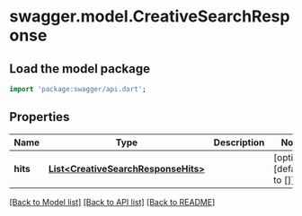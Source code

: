 # swagger.model.CreativeSearchResponse

## Load the model package
```dart
import 'package:swagger/api.dart';
```

## Properties
Name | Type | Description | Notes
------------ | ------------- | ------------- | -------------
**hits** | [**List&lt;CreativeSearchResponseHits&gt;**](CreativeSearchResponseHits.md) |  | [optional] [default to []]

[[Back to Model list]](../README.md#documentation-for-models) [[Back to API list]](../README.md#documentation-for-api-endpoints) [[Back to README]](../README.md)


